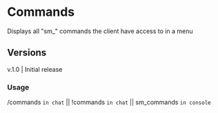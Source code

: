 # Commands
Displays all "sm_" commands the client have access to in a menu

## Versions
v.1.0 | Initial release

### Usage
/commands `in chat` || !commands `in chat` || sm_commands `in console`
